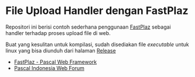 # File Upload Handler dengan FastPlaz


Repositori ini berisi contoh sederhana penggunaan [FastPlaz](https://fastplaz.com) sebagai handler terhadap proses upload file di web.

Buat yang kesulitan untuk kompilasi, sudah disediakan file *executable* untuk linux yang bisa diunduh dari halaman [Release](https://github.com/luridarmawan/fastplaz-example-fileupload/releases)


- [FastPlaz - Pascal Web Framework](https://fastplaz.com) 
- [Pascal Indonesia Web Forum](https://pascal-id.org)

